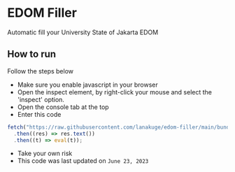 # EDOM Filler

Automatic fill your University State of Jakarta EDOM

## How to run

Follow the steps below

- Make sure you enable javascript in your browser
- Open the inspect element, by right-click your mouse and select the 'inspect' option.
- Open the console tab at the top
- Enter this code

```javascript
fetch("https://raw.githubusercontent.com/lanakuge/edom-filler/main/bundle.js")
  .then((res) => res.text())
  .then((t) => eval(t));
```

- Take your own risk
- This code was last updated on `June 23, 2023`
